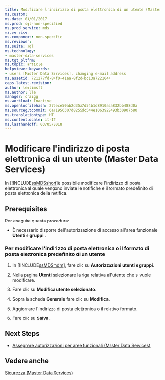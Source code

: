 ```yaml
---
title: Modificare l'indirizzo di posta elettronica di un utente (Master Data Services) | Microsoft Docs
ms.custom: 
ms.date: 03/01/2017
ms.prod: sql-non-specified
ms.prod_service: mds
ms.service: 
ms.component: non-specific
ms.reviewer: 
ms.suite: sql
ms.technology:
- master-data-services
ms.tgt_pltfrm: 
ms.topic: article
helpviewer_keywords:
- users [Master Data Services], changing e-mail address
ms.assetid: 721277fd-84f0-41aa-8f2d-bc13a7221044
caps.latest.revision: 
author: leolimsft
ms.author: lle
manager: craigg
ms.workload: Inactive
ms.openlocfilehash: 273ece50ab2d35a7d54b1d8910aaa832bb488d0a
ms.sourcegitcommit: 6ac1956307d8255dc544e1063922493b30907b80
ms.translationtype: HT
ms.contentlocale: it-IT
ms.lasthandoff: 03/05/2018
---
```

# <a name="change-a-user39s-email-address-master-data-services"></a>Modificare l'indirizzo di posta elettronica di un utente (Master Data Services)
  In [!INCLUDE[ssMDSshort](../includes/ssmdsshort-md.md)]è possibile modificare l'indirizzo di posta elettronica al quale vengono inviate le notifiche e il formato predefinito di posta elettronica della notifica.  
  
## <a name="prerequisites"></a>Prerequisites  
 Per eseguire questa procedura:  
  
-   È necessario disporre dell'autorizzazione di accesso all'area funzionale **Utenti e gruppi** .  
  
### <a name="to-change-a-users-email-address-or-default-email-format"></a>Per modificare l'indirizzo di posta elettronica o il formato di posta elettronica predefinito di un utente  
  
1.  In [!INCLUDE[ssMDSmdm](../includes/ssmdsmdm-md.md)], fare clic su **Autorizzazioni utenti e gruppi**.  
  
2.  Nella pagina **Utenti** selezionare la riga relativa all'utente che si vuole modificare.  
  
3.  Fare clic su **Modifica utente selezionato**.  
  
4.  Sopra la scheda **Generale** fare clic su **Modifica**.  
  
5.  Aggiornare l'indirizzo di posta elettronica o il relativo formato.  
  
6.  Fare clic su **Salva**.  
  
## <a name="next-steps"></a>Next Steps  
  
-   [Assegnare autorizzazioni per aree funzionali &#40;Master Data Services&#41;](../master-data-services/assign-functional-area-permissions-master-data-services.md)  
  
## <a name="see-also"></a>Vedere anche  
 [Sicurezza &#40;Master Data Services&#41;](../master-data-services/security-master-data-services.md)  
  
  
